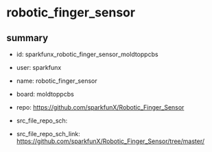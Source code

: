 # robotic_finger_sensor
 
## summary 
* id: sparkfunx_robotic_finger_sensor_moldtoppcbs
* user: sparkfunx
* name: robotic_finger_sensor
* board: moldtoppcbs
* repo: https://github.com/sparkfunX/Robotic_Finger_Sensor



* src_file_repo_sch: 
* src_file_repo_sch_link: https://github.com/sparkfunX/Robotic_Finger_Sensor/tree/master/






